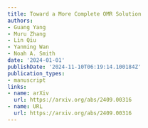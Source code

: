 ```yaml
---
title: Toward a More Complete OMR Solution
authors:
- Guang Yang
- Muru Zhang
- Lin Qiu
- Yanming Wan
- Noah A. Smith
date: '2024-01-01'
publishDate: '2024-11-10T06:19:14.100184Z'
publication_types:
- manuscript
links:
- name: arXiv
  url: https://arxiv.org/abs/2409.00316
- name: URL
  url: https://arxiv.org/abs/2409.00316
---
```

